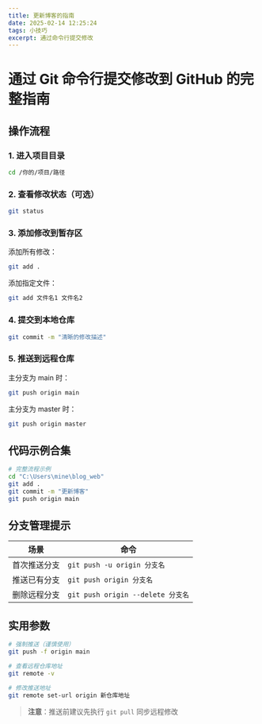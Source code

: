 ```yaml
---
title: 更新博客的指南
date: 2025-02-14 12:25:24
tags: 小技巧
excerpt: 通过命令行提交修改
---
```

# 通过 Git 命令行提交修改到 GitHub 的完整指南

## 操作流程

### 1. 进入项目目录
```bash
cd /你的/项目/路径
```

### 2. 查看修改状态（可选）
```bash
git status
```

### 3. 添加修改到暂存区
添加所有修改：
```bash
git add .
```
添加指定文件：
```bash
git add 文件名1 文件名2
```

### 4. 提交到本地仓库
```bash
git commit -m "清晰的修改描述"
```

### 5. 推送到远程仓库
主分支为 main 时：
```bash
git push origin main
```
主分支为 master 时：
```bash
git push origin master
```

## 代码示例合集
```bash
# 完整流程示例
cd "C:\Users\mine\blog_web"
git add .
git commit -m "更新博客"
git push origin main
```

## 分支管理提示
| 场景 | 命令 |
|------|------|
| 首次推送分支 | `git push -u origin 分支名` |
| 推送已有分支 | `git push origin 分支名` |
| 删除远程分支 | `git push origin --delete 分支名` |

## 实用参数
```bash
# 强制推送（谨慎使用）
git push -f origin main

# 查看远程仓库地址
git remote -v

# 修改推送地址
git remote set-url origin 新仓库地址
```

> **注意**：推送前建议先执行 `git pull` 同步远程修改
